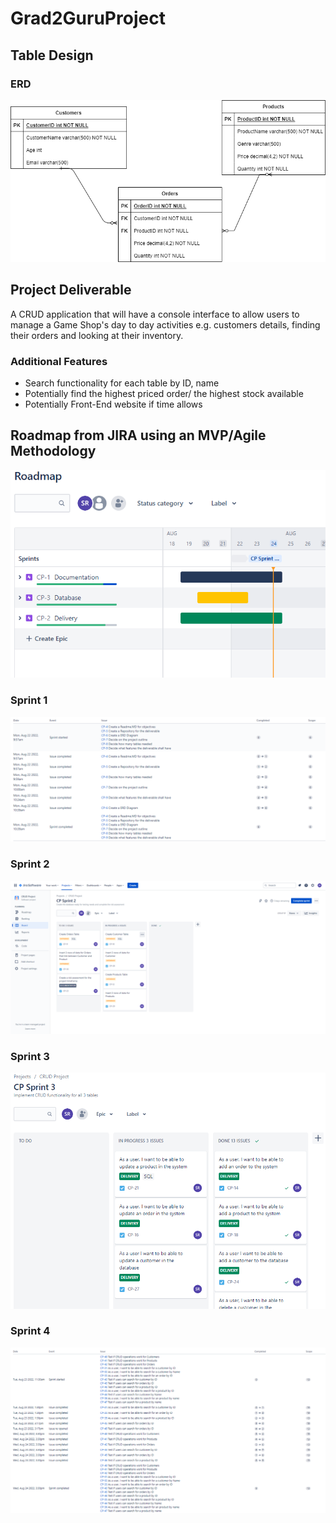 # Grad2GuruProject

## Table Design

### ERD

![](gitResources/Project%20ERD.png)


## Project Deliverable

A CRUD application that will have a console interface to allow users to manage a Game Shop's day to day activities e.g. customers details, finding their orders and looking at their inventory.

### Additional Features
 - Search functionality for each table by ID, name
 - Potentially find the highest priced order/ the highest stock available
 - Potentially Front-End website if time allows
 
 ## Roadmap from JIRA using an MVP/Agile Methodology
 
 ![](gitResources/Roadmap.png)
 
 ### Sprint 1
 
 ![](gitResources/Sprint1.png)
 
 
 ### Sprint 2
 
 ![](gitResources/Sprint2.png)
 
 
 ### Sprint 3
 
 ![](gitResources/Sprint%203.png)
 
 
 ### Sprint 4
 
 ![](gitResources/Sprint4.png)
 
